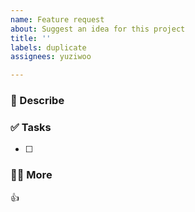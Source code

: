```yaml
---
name: Feature request
about: Suggest an idea for this project
title: ''
labels: duplicate
assignees: yuziwoo

---
```


### 📄 Describe



### ✅ Tasks

- [ ] 

### 🙋🏻 More

👍
